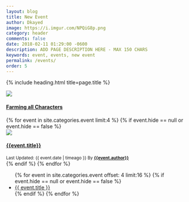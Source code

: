 ```yaml
---
layout: blog
title: New Event
author: Dkayed
image: https://i.imgur.com/NPQiG8p.png
category: header
comments: false
date: 2018-02-11 01:29:00 -0600
description: ADD PAGE DESCRIPTION HERE - MAX 150 CHARS
keywords: event, events, new event
permalink: /events/
order: 5
---
```


{% include heading.html title=page.title %}

<div class="row card-collection">
  <div class="col-sm-3"></div>
  <div class="col-sm-6">
    <div class="card">
      <div class="zoom">
        <a href="{{site.url}}/guides/how-to-farm-all-characters/" class="gallerypic" title="">
          <img src="{{site.url}}/img/pages/farm-all-characters/thumbnail.png" data-src="{{site.url}}/img/pages/farm-all-characters/thumbnail.png" class="card-img-top lazyload" />
        </a>
      </div>
      <div class="card-block text-white">
        <a href="{{site.url}}/guides/how-to-farm-all-characters/">
          <h4 class="card-title">Farming all Characters</h4>
        </a>
      </div>
    </div>
  </div>
</div>

<div class="row card-collection">
  {% for event in site.categories.event limit:4 %}
    {% if event.hide == null or event.hide == false %}
    <div class="col-sm-6 col-12 card-deck">
      <div class="card">
        <div class="zoom">
          <a href="{{site.url}}{{event.url}}" class="gallerypic" title="">
            <img src="https://images.weserv.nl/?url={{event.image | replace: 'https://', ''}}&w=200&blur=5" data-src="{{event.image}}" class="card-img-top lazyload" />
          </a>
        </div>
        <div class="card-block text-white">
          <a href="{{ site.url }}{{ event.url }}">
            <h4 class="card-title">{{event.title}}</h4>
          </a>
          <div class="text-white">
            <small class="text-muted">Last Updated: {{ event.date | timeago }}
              By <b><a class="text-warning" href="{{ site.url }}/authors/{{ event.author }}.html">{{event.author}}</a></b>
            </small>
          </div>
        </div>
      </div>
    </div>
    {% endif %}
  {% endfor %}
</div>

<ul>
  {% for event in site.categories.event offset: 4 limit:16 %}
    {% if event.hide == null or event.hide == false %}
      <li>
        <a href="{{ event.url }}">{{ event.title }}</a>
      </li>
    {% endif %}
  {% endfor %}
</ul>